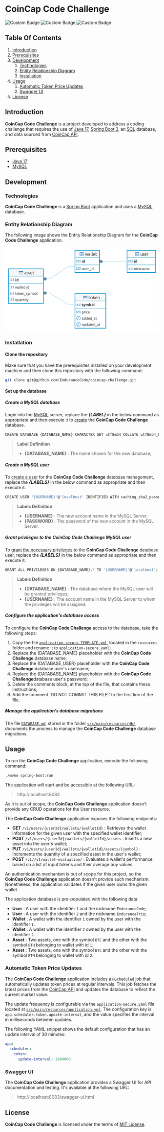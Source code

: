 # CoinCap Code Challenge

![Custom Badge](https://img.shields.io/badge/Spring_Boot-3.4.1-green)
![Custom Badge](https://img.shields.io/badge/java-17-orange)
![Custom Badge](https://img.shields.io/badge/database-MySQL-blue)


## Table Of Contents

1. [Introduction](#introduction)
2. [Prerequisites](#prerequisites)
3. [Development](#development)
   1. [Technologies](#technologies)
   2. [Entity Relationship Diagram](#entity-relationship-diagram)
   3. [Installation](#installation)
4. [Usage](#usage)
   1. [Automatic Token Price Updates](#automatic-token-price-updates)
   2. [Swagger UI](#swagger-ui)
5. [License](#license)

## Introduction

**CoinCap Code Challenge** is a project developed to address a coding challenge
that requires the use of [Java 17](https://javaalmanac.io/jdk/17/),
[Spring Boot 3](https://spring.io/projects/spring-boot), an [SQL](https://en.wikipedia.org/wiki/SQL) database,
and data sourced from [CoinCap API](https://docs.coincap.io/).

## Prerequisites

- [Java 17](https://javaalmanac.io/jdk/17/)
- [MySQL](https://www.mysql.com/)

## Development

### Technologies

**CoinCap Code Challenge** is a [Spring Boot](https://spring.io/projects/spring-boot)
application and uses a [MySQL](https://www.mysql.com/) database.

### Entity Relationship Diagram

The following image shows the Entity Relationship Diagram for the **CoinCap Code Challenge** application.

![Database ER Diagram](src/main/resources/db/entity-model.png)

### Installation

#### Clone the repository

Make sure that you have the prerequisites installed on your development machine and then clone this repository with the following command:

```sh
git clone git@github.com:EnduranceCode/coincap-challenge.git
```
#### Set up the database

##### Create a MySQL database

Login into the [MySQL](https://www.mysql.com/) server, replace the ***{LABEL}*** in the below command as appropriate
and then execute it to [create](https://www.mysqltutorial.org/mysql-create-database/) the **CoinCap Code Challenge**
database.

```sh
CREATE DATABASE {DATABASE_NAME} CHARACTER SET utf8mb4 COLLATE utf8mb4_0900_ai_ci;
```
> **Label Definition**
>
> + **{DATABASE_NAME}** : The name chosen for the new database;

##### Create a MySQL user

To [create a user](https://www.mysqltutorial.org/mysql-create-user.aspx) for the **CoinCap Code Challenge** database
management, replace the ***{LABELS}*** in the below command as appropriate and then execute it.

```sh
CREATE USER '{USERNAME}'@'localhost' IDENTIFIED WITH caching_sha2_password BY '{PASSWORD}';
```

> **Labels Definition**
>
> + **{USERNAME}** : The new account name in the MySQL Server;
> + **{PASSWORD}** : The password of the new account in the MySQL Server.

##### Grant privileges to the CoinCap Code Challenge MySQL user

To [grant the necessary privileges](https://www.mysqltutorial.org/mysql-grant.aspx) to the **CoinCap Code Challenge**
database user, replace the ***{LABELS}*** in the below command as appropriate and then execute it.

```sh
GRANT ALL PRIVILEGES ON {DATABASE_NAME}.* TO '{USERNAME}'@'localhost';
```

> **Labels Definition**
>
> + **{DATABASE_NAME}** : The database where the MySQL user will be granted privileges;
> + **{USERNAME}** : The account name in the MySQL Server to whom the privileges will be assigned.

##### Configure the application's database access

To configure the **CoinCap Code Challenge**  access to the database, take the following
steps:

1. Copy the file [`application-secure-TEMPLATE.yml`](./src/main/resources/application-secure-TEMPLATE.yml),
   located in the `resources` folder and rename it to `application-secure.yaml`;
2. Replace the {DATABASE_NAME} placeholder with the **CoinCap Code Challenge** database name;
3. Replace the {DATABASE_USER} placeholder with the **CoinCap Code Challenge** database user's username;
4. Replace the {DATABASE_NAME} placeholder with the **CoinCap Code Challenge**database user's password;
5. Delete the comments block, at the top of the file, that contains these instructions;
6. Add the comment 'DO NOT COMMIT THIS FILE!' to the first line of the file.

##### Manage the application's database migrations

The file [`DATABASE.md`](./src/main/resources/db/DATABASE.md), stored in the folder
[`src/main/resources/db/`](./src/main/resources/db), documents the process to manage the **CoinCap Code Challenge**
database migrations.

## Usage

To run the **CoinCap Code Challenge** application, execute the following command:

```sh
./mvnw spring-boot:run
```

The application will start and be accessible at the following URL:

> http://localhost:8083

As it is out of scope, the **CoinCap Code Challenge** application doesn't provide any CRUD operations
for the User resource.

The **CoinCap Code Challenge** application exposes the following endpoints:

+ **GET** `/v1/users/{userId}/wallets/{walletId}` : Retrieves the wallet information for the given user with the
  specified wallet identifier;
+ **POST** `/v1/users/{userId}/wallets/{walletId}/assets` : Inserts a new asset into the user's wallet;
+ **PUT** `/v1/users/{userId}/wallets/{walletId}/assets/{symbol}` : Increments the quantity of a specified asset
  in the user's wallet;
+ **POST** `/v1//v1/wallet-evaluation/` : Evaluates a wallet's performance based on a list of input tokens
  and their average buy values

An authentication mechanism is out of scope for this project, so the **CoinCap Code Challenge** application doesn't
provide such mechanism. Nonetheless, the application validates if the given user owns the given wallet.

The application database is pre-populated with the following data:

+ **User** : A user with the identifier `1` and the nickname `EnduranceCode`;
+ **User** : A user with the identifier `2` and the nickname `EnduranceTrio`;
+ **Wallet** : A wallet with the identifier `1` owned by the user with the identifier `1`.
+ **Wallet** : A wallet with the identifier `2` owned by the user with the identifier `2`.
+ **Asset** : Two assets, one with the symbol `BTC` and the other with the symbol `ETH` belonging to wallet with id `1`.
+ **Asset** : Two assets, one with the symbol `BTC` and the other with the symbol `ETH` belonging to wallet with id `2`.

### Automatic Token Price Updates

The **CoinCap Code Challenge** application includes a `@Scheduled` job that automatically updates token prices
at regular intervals. This job fetches the latest prices from the [CoinCap API](https://docs.coincap.io/)
and updates the database to reflect the current market value.

The update frequency is configurable via the `application-secure.yaml` file
located at [`src/main/resources/application.yml`](src/main/resources/application.yml). The configuration key
is `app.scheduler.token.update-interval`, and the value specifies the interval in milliseconds between updates.

The following YAML snippet shows the default configuration that has an update interval of 30 minutes:

```yaml
app:
  scheduler:
    token:
      update-interval: 1800000
```

### Swagger UI

The **CoinCap Code Challenge** application provides a Swagger UI for API documentation and testing. It's available
at the following URL:

> http://localhost:8083/swagger-ui.html

## License

**CoinCap Code Challenge** is licensed under the terms of [MIT License](./LICENSE).
